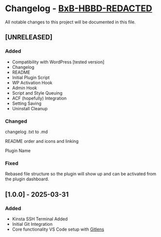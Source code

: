 # Changelog - **[BxB-HBBD-REDACTED](https://github.com/CVLTIK/BxB-HBBD-REDACTED)**

All notable changes to this project will be documented in this file.

## [UNRELEASED]

### Added

* Compatibility with WordPress [tested version]
* Changelog
* README
* Initial Plugin Script
* WP Activation Hook
* Admin Hook
* Script and Style Queuing
* ACF (hopefully) Integration
* Setting Saving
* Uninstall Cleanup

### Changed

changelog .txt to .md

README order and icons and linking

Plugin Name

### Fixed

Rebased file structure so the plugin will show up and can be activated from the plugin dashboard.

## [1.0.0] - 2025-03-31

### Added

* Kinsta SSH Terminal Added
* Initial Git Integration
* Core functionality VS Code setup with [Gitlens](https://www.gitkraken.com/gitlens)

